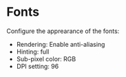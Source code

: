 # Fonts

Configure the apprearance of the fonts:

* Rendering: Enable anti-aliasing
* Hinting: full
* Sub-pixel color: RGB
* DPI setting: 96
